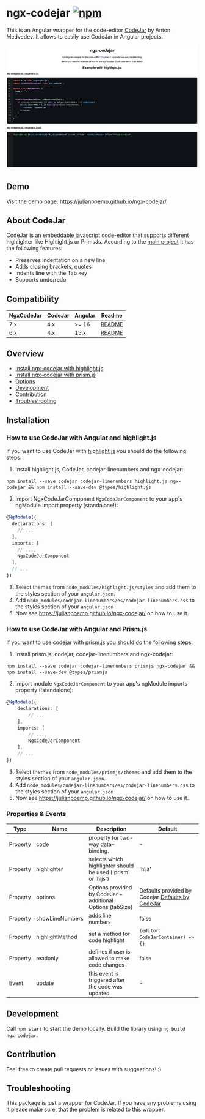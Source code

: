 # ngx-codejar <a href="https://www.npmjs.com/package/ngx-codejar"><img alt="npm" src="https://img.shields.io/npm/v/ngx-codejar"></a>

This is an Angular wrapper for the code-editor [CodeJar](https://github.com/antonmedv/codejar) by Anton Medvedev. It
allows to easily use CodeJar in Angular projects.

<!--suppress HtmlDeprecatedAttribute -->
<div align="center" style="max-width:100%;">
<img src="https://raw.githubusercontent.com/julianpoemp/ngx-codejar/main/screenshots/thumbnail.png" alt="thumbnail">
</div>

## Demo

Visit the demo page: https://julianpoemp.github.io/ngx-codejar/

## About CodeJar

CodeJar is an embeddable javascript code-editor that supports different highlighter like Highlight.js or PrimsJs.
According to the [main project](https://github.com/antonmedv/codejar) it has the following features:

- Preserves indentation on a new line
- Adds closing brackets, quotes
- Indents line with the Tab key
- Supports undo/redo

## Compatibility

<table>
<thead>
<tr>
  <th>NgxCodeJar</th>
  <th>CodeJar</th>
  <th>Angular</th>
  <th>Readme</th>
</tr>
</thead>
<tbody>
<tr>
<td>7.x</td>
<td>4.x</td>
<td> &gt;= 16</td>
<td>
  <a href="https://github.com/julianpoemp/ngx-codejar/blob/main/README.md">README</a>
</td>
</tr>
<tr>
<td>6.x</td>
<td>4.x</td>
<td>15.x</td>
<td>
  <a href="https://github.com/julianpoemp/ngx-codejar/blob/v6.x/README.md">README</a>
</td>
</tr>
</tbody>
</table>

## Overview

- [Install ngx-codejar with highlight.js](https://github.com/julianpoemp/ngx-codejar#how-to-use-codejar-with-angular-and-highlightjs)
- [Install ngx-codejar with prism.js](https://github.com/julianpoemp/ngx-codejar#how-to-use-codejar-with-angular-and-prismjs)
- [Options](https://github.com/julianpoemp/ngx-codejar#properties--events)
- [Development](https://github.com/julianpoemp/ngx-codejar#development)
- [Contribution](https://github.com/julianpoemp/ngx-codejar#development)
- [Troubleshooting](https://github.com/julianpoemp/ngx-codejar#development)

## Installation

### How to use CodeJar with Angular and highlight.js

If you want to use CodeJar with [highlight.js](https://highlightjs.org/) you should do the following steps:

1. Install highlight.js, CodeJar, codejar-linenumbers and ngx-codejar:

  ````
  npm install --save codejar codejar-linenumbers highlight.js ngx-codejar && npm install --save-dev @types/highlight.js
  ````

2. Import NgxCodeJarComponent `NgxCodeJarComponent` to your app's ngModule import property (standalone!):

````typescript
@NgModule({
  declarations: [
    // ...
  ],
  imports: [
    // ...,
    NgxCodeJarComponent
  ],
  // ...
})
````

3. Select themes from `node_modules/highlight.js/styles` and add them to the styles section of your `angular.json`.
4. Add `node_modules/codejar-linenumbers/es/codejar-linenumbers.css` to the styles section of your `angular.json`
5. Now see https://julianpoemp.github.io/ngx-codejar/ on how to use it.

### How to use CodeJar with Angular and Prism.js

If you want to use codejar with [prism.js](https://prismjs.com/) you should do the following steps:

1. Install prism.js, codejar, codejar-linenumbers and ngx-codejar:

  ````
  npm install --save codejar codejar-linenumbers prismjs ngx-codejar && npm install --save-dev @types/prismjs
  ````

2. Import module `NgxCodeJarComponent` to your app's ngModule imports property (!standalone):

````typescript
@NgModule({
    declarations: [
        // ...
    ],
    imports: [
        // ...,
        NgxCodeJarComponent
    ],
    // ...
})
````

3. Select themes from `node_modules/prismjs/themes` and add them to the styles section of your `angular.json`.
4. Add `node_modules/codejar-linenumbers/es/codejar-linenumbers.css` to the styles section of your `angular.json`
5. Now see https://julianpoemp.github.io/ngx-codejar/ on how to use it.

### Properties & Events

<table style="width:100%;">
<thead>
<tr>
<th>Type</th>
<th>Name</th>
<th>Description</th>
<th>Default</th>
</tr>
</thead>
<tbody>
<tr>
<td>Property</td>
<td>code</td>
<td>property for two-way data-binding.</td>
<td>-</td>
</tr>
<tr>
<td>Property</td>
<td>highlighter</td>
<td>selects which highlighter should be used ('prism' or 'hljs')</td>
<td>'hljs'</td>
</tr>
<tr>
<td>Property</td>
<td>options</td>
<td>Options provided by CodeJar + additional Options (tabSize)</td>
<td>Defaults provided by Codejar <a href="https://github.com/antonmedv/codejar">Defaults by CodeJar</a></td>
</tr>
<tr>
<td>Property</td>
<td>showLineNumbers</td>
<td>adds line numbers</td>
<td>false</td>
</tr>
<tr>
<td>Property</td>
<td>highlightMethod</td>
<td>set a method for code highlight</td>
<td><code>(editor: CodeJarContainer) => {}</code></td>
</tr>
<tr>
<td>Property</td>
<td>readonly</td>
<td>defines if user is allowed to make code changes</td>
<td>false</td>
</tr>
<tr>
<td>Event</td>
<td>update</td>
<td>this event is triggered after the code was updated.</td>
<td>-</td>
</tr>
</tbody>
</table>

## Development

Call `npm start` to start the demo locally. Build the library using `ng build ngx-codejar`.

## Contribution

Feel free to create pull requests or issues with suggestions! :)

## Troubleshooting

This package is just a wrapper for CodeJar. If you have any problems using it please make sure, that the problem is
related to this wrapper.

